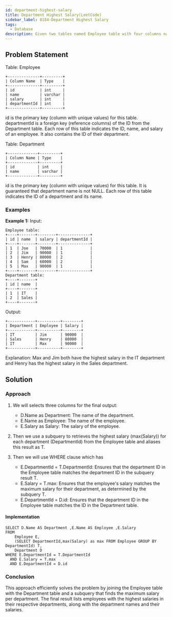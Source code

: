 ```yaml
---
id: department-highest-salary
title: Department Highest Salary(LeetCode)
sidebar_label: 0184-Department Highest Salary
tags:
  - Database
description: Given two tables named Employee table with four columns named id, name, salary, departmentId and Department table with two columns named id, name we have to find employees who have the highest salary in each of the departments.
---
```


## Problem Statement
Table: Employee
```
+--------------+---------+
| Column Name  | Type    |
+--------------+---------+
| id           | int     |
| name         | varchar |
| salary       | int     |
| departmentId | int     |
+--------------+---------+
```
id is the primary key (column with unique values) for this table.
departmentId is a foreign key (reference columns) of the ID from the Department table.
Each row of this table indicates the ID, name, and salary of an employee. It also contains the ID of their department.
 

Table: Department
```
+-------------+---------+
| Column Name | Type    |
+-------------+---------+
| id          | int     |
| name        | varchar |
+-------------+---------+
```
id is the primary key (column with unique values) for this table. It is guaranteed that department name is not NULL.
Each row of this table indicates the ID of a department and its name.

### Examples

**Example 1:**
Input:
```plaintext
Employee table:
+----+-------+--------+--------------+
| id | name  | salary | departmentId |
+----+-------+--------+--------------+
| 1  | Joe   | 70000  | 1            |
| 2  | Jim   | 90000  | 1            |
| 3  | Henry | 80000  | 2            |
| 4  | Sam   | 60000  | 2            |
| 5  | Max   | 90000  | 1            |
+----+-------+--------+--------------+
Department table:
+----+-------+
| id | name  |
+----+-------+
| 1  | IT    |
| 2  | Sales |
+----+-------+
```
Output:
```
+------------+----------+--------+
| Department | Employee | Salary |
+------------+----------+--------+
| IT         | Jim      | 90000  |
| Sales      | Henry    | 80000  |
| IT         | Max      | 90000  |
+------------+----------+--------+
```
Explanation: 
Max and Jim both have the highest salary in the IT department and Henry has the highest salary in the Sales department.

## Solution

### Approach 
1. We will selects three columns for the final output:<br />

   * D.Name as Department: The name of the department.
   * E.Name as Employee: The name of the employee.
   * E.Salary as Salary: The salary of the employee.

2. Then we use a subquery to retrieves the highest salary (max(Salary)) for each department (DepartmentId) from the Employee table and aliases this result as T.

3. Then we will use WHERE clause which has <br />

   * E.DepartmentId = T.DepartmentId: Ensures that the department ID in the Employee table matches the department ID in the subquery result T.
   * E.Salary = T.max: Ensures that the employee's salary matches the maximum salary for their department, as determined by the subquery T.
   * E.DepartmentId = D.id: Ensures that the department ID in the Employee table matches the ID in the Department table.

#### Implementation

```MySQL
SELECT D.Name AS Department ,E.Name AS Employee ,E.Salary 
FROM
	Employee E,
	(SELECT DepartmentId,max(Salary) as max FROM Employee GROUP BY DepartmentId) T,
	Department D
WHERE E.DepartmentId = T.DepartmentId 
  AND E.Salary = T.max
  AND E.DepartmentId = D.id
```


### Conclusion

This approach efficiently solves the problem by joining the Employee table with the Department table and a subquery that finds the maximum salary per department. The final result lists employees with the highest salaries in their respective departments, along with the department names and their salaries.
